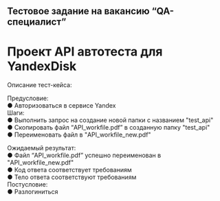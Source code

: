 ## Тестовое задание на вакансию “QA-специалист”  

# Проект API автотеста для YandexDisk  
Описание тест-кейса:   

Предусловие:  
●	Авторизоваться в сервисе Yandex  
Шаги:  
●	Выполнить запрос на создание новой папки с названием "test_api"  
●	Скопировать файл “API_workfile.pdf” в созданную папку "test_api"  
●	Переименовать файл в "API_workfile_new.pdf"  

Ожидаемый результат:  
●	Файл “API_workfile.pdf” успешно переименован в "API_workfile_new.pdf"  
●	Код ответа соответствует требованиям  
●	Тело ответа соответствуют требованиям  
Постусловие:  
●	Разлогиниться  
